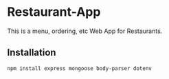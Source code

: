 # Restaurant-App
This is a menu, ordering, etc Web App for Restaurants.

## Installation
```
npm install express mongoose body-parser dotenv
```
